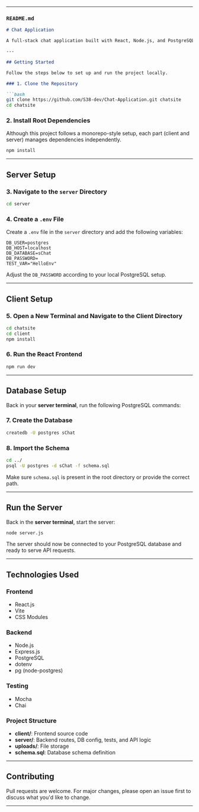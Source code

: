 
---

### `README.md`

````markdown
# Chat Application

A full-stack chat application built with React, Node.js, and PostgreSQL, featuring group and contact-based messaging functionality. This project includes a client-side built using React and a backend API developed with Express.

---

## Getting Started

Follow the steps below to set up and run the project locally.

### 1. Clone the Repository

```bash
git clone https://github.com/S38-dev/Chat-Application.git chatsite
cd chatsite
````

### 2. Install Root Dependencies

Although this project follows a monorepo-style setup, each part (client and server) manages dependencies independently.

```bash
npm install
```

---

## Server Setup

### 3. Navigate to the `server` Directory

```bash
cd server
```

### 4. Create a `.env` File

Create a `.env` file in the `server` directory and add the following variables:

```env
DB_USER=postgres
DB_HOST=localhost
DB_DATABASE=sChat
DB_PASSWORD=
TEST_VAR="HelloEnv"
```

Adjust the `DB_PASSWORD` according to your local PostgreSQL setup.

---

## Client Setup

### 5. Open a New Terminal and Navigate to the Client Directory

```bash
cd chatsite
cd client
npm install
```

### 6. Run the React Frontend

```bash
npm run dev
```

---

## Database Setup

Back in your **server terminal**, run the following PostgreSQL commands:

### 7. Create the Database

```bash
createdb -U postgres sChat
```

### 8. Import the Schema

```bash
cd ../
psql -U postgres -d sChat -f schema.sql
```

Make sure `schema.sql` is present in the root directory or provide the correct path.

---

## Run the Server

Back in the **server terminal**, start the server:

```bash
node server.js
```

The server should now be connected to your PostgreSQL database and ready to serve API requests.

---

## Technologies Used

### Frontend

* React.js
* Vite
* CSS Modules

### Backend

* Node.js
* Express.js
* PostgreSQL
* dotenv
* pg (node-postgres)

### Testing

* Mocha
* Chai

### Project Structure

* **client/**: Frontend source code
* **server/**: Backend routes, DB config, tests, and API logic
* **uploads/**: File storage
* **schema.sql**: Database schema definition

---

## Contributing

Pull requests are welcome. For major changes, please open an issue first to discuss what you'd like to change.

---


